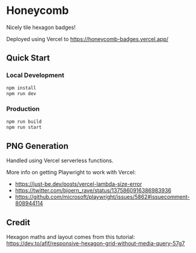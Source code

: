 # Honeycomb

Nicely tile hexagon badges!

Deployed using Vercel to https://honeycomb-badges.vercel.app/

## Quick Start

### Local Development

```bash
npm install
npm run dev
```

### Production
```bash
npm run build
npm run start
```

## PNG Generation
Handled using Vercel serverless functions.

More info on getting Playwright to work with Vercel:

- https://just-be.dev/posts/vercel-lambda-size-error
- https://twitter.com/bjoern_rave/status/1375860916386983936
- https://github.com/microsoft/playwright/issues/5862#issuecomment-808944114

## Credit

Hexagon maths and layout comes from this tutorial: https://dev.to/afif/responsive-hexagon-grid-without-media-query-57g7
